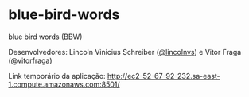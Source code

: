 # blue-bird-words
blue bird words (BBW)

Desenvolvedores: Lincoln Vinicius Schreiber ([@lincolnvs](https://github.com/lincolnvs)) e Vitor Fraga ([@vitorfraga](https://github.com/vitorfraga))

Link temporário da aplicação: http://ec2-52-67-92-232.sa-east-1.compute.amazonaws.com:8501/
